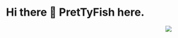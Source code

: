 <h1 align="center">Hi there 👋 PretTyFish here.</h1>

<img align="right" src="https://github-readme-stats.vercel.app/api?username=PretTy-Fish&show_icons=true&hide_border=true&theme=default"/>

<!--
**PretTy-Fish/PretTy-Fish** is a ✨ _special_ ✨ repository because its `README.md` (this file) appears on your GitHub profile.

Here are some ideas to get you started:

- 🔭 I’m currently working on ...
- 🌱 I’m currently learning ...
- 👯 I’m looking to collaborate on ...
- 🤔 I’m looking for help with ...
- 💬 Ask me about ...
- 📫 How to reach me: ...
- 😄 Pronouns: ...
- ⚡ Fun fact: ...
-->
